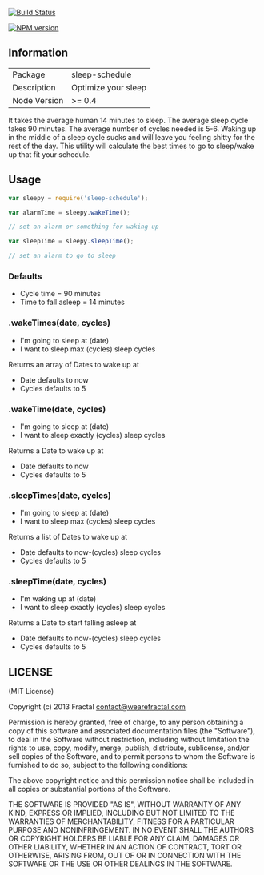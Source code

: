 [![Build Status](https://travis-ci.org/wearefractal/sleep-schedule.png?branch=master)](https://travis-ci.org/wearefractal/sleep-schedule)

[![NPM version](https://badge.fury.io/js/sleep-schedule.png)](http://badge.fury.io/js/sleep-schedule)

## Information

<table>
<tr> 
<td>Package</td><td>sleep-schedule</td>
</tr>
<tr>
<td>Description</td>
<td>Optimize your sleep</td>
</tr>
<tr>
<td>Node Version</td>
<td>>= 0.4</td>
</tr>
</table>

It takes the average human 14 minutes to sleep. The average sleep cycle takes 90 minutes. The average number of cycles needed is 5-6. Waking up in the middle of a sleep cycle sucks and will leave you feeling shitty for the rest of the day. This utility will calculate the best times to go to sleep/wake up that fit your schedule.

## Usage

```javascript
var sleepy = require('sleep-schedule');

var alarmTime = sleepy.wakeTime();

// set an alarm or something for waking up

var sleepTime = sleepy.sleepTime();

// set an alarm to go to sleep
```


### Defaults

- Cycle time = 90 minutes
- Time to fall asleep = 14 minutes

### .wakeTimes(date, cycles)

- I'm going to sleep at (date)
- I want to sleep max (cycles) sleep cycles

Returns an array of Dates to wake up at

- Date defaults to now
- Cycles defaults to 5

### .wakeTime(date, cycles)

- I'm going to sleep at (date)
- I want to sleep exactly (cycles) sleep cycles

Returns a Date to wake up at

- Date defaults to now
- Cycles defaults to 5

### .sleepTimes(date, cycles)

- I'm going to sleep at (date)
- I want to sleep max (cycles) sleep cycles

Returns a list of Dates to wake up at

- Date defaults to now-(cycles) sleep cycles
- Cycles defaults to 5

### .sleepTime(date, cycles)

- I'm waking up at (date)
- I want to sleep exactly (cycles) sleep cycles

Returns a Date to start falling asleep at

- Date defaults to now-(cycles) sleep cycles
- Cycles defaults to 5

## LICENSE

(MIT License)

Copyright (c) 2013 Fractal <contact@wearefractal.com>

Permission is hereby granted, free of charge, to any person obtaining
a copy of this software and associated documentation files (the
"Software"), to deal in the Software without restriction, including
without limitation the rights to use, copy, modify, merge, publish,
distribute, sublicense, and/or sell copies of the Software, and to
permit persons to whom the Software is furnished to do so, subject to
the following conditions:

The above copyright notice and this permission notice shall be
included in all copies or substantial portions of the Software.

THE SOFTWARE IS PROVIDED "AS IS", WITHOUT WARRANTY OF ANY KIND,
EXPRESS OR IMPLIED, INCLUDING BUT NOT LIMITED TO THE WARRANTIES OF
MERCHANTABILITY, FITNESS FOR A PARTICULAR PURPOSE AND
NONINFRINGEMENT. IN NO EVENT SHALL THE AUTHORS OR COPYRIGHT HOLDERS BE
LIABLE FOR ANY CLAIM, DAMAGES OR OTHER LIABILITY, WHETHER IN AN ACTION
OF CONTRACT, TORT OR OTHERWISE, ARISING FROM, OUT OF OR IN CONNECTION
WITH THE SOFTWARE OR THE USE OR OTHER DEALINGS IN THE SOFTWARE.
